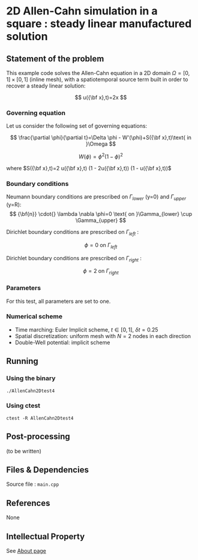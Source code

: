 # 2D Allen-Cahn simulation in a square : steady linear manufactured solution

## Statement of the problem
This example code solves the Allen-Cahn equation in a 2D domain $\Omega=[0,1]\times[0,1]$ (inline mesh), with a spatiotemporal source term built in order to recover a steady linear solution:

$$
u({\bf x},t)=2x
$$

### __Governing equation__
Let us consider the following set of governing equations:

$$
\frac{\partial \phi}{\partial t}=\Delta \phi - W'(\phi)+S({\bf x},t)\text{ in }\Omega 
$$

$$
W(\phi)=\phi^2(1-\phi)^2
$$

where $S({\bf x},t)=2 u({\bf x},t)  (1 - 2u({\bf x},t)) (1 - u({\bf x},t))$ 



### __Boundary conditions__

Neumann boundary conditions are prescribed on $\Gamma_{lower}$ (y=0) and $\Gamma_{upper}$ (y=R):
$$
{\bf{n}} \cdot{} \lambda \nabla \phi=0 \text{ on }\Gamma_{lower}  \cup \Gamma_{upper}
$$


Dirichlet boundary conditions are prescribed on $\Gamma_{left}$ :

$$
\phi=0 \text{ on }\Gamma _{left}
$$

Dirichlet boundary conditions are prescribed on $\Gamma_{right}$ :

$$
\phi=2 \text{ on }\Gamma _{right}
$$

### __Parameters__
For this test, all parameters are set to one.

### __Numerical scheme__

- Time marching: Euler Implicit scheme, $t\in[0,1]$, $\delta t=0.25$
- Spatial discretization: uniform mesh with $N=2$ nodes in each direction
- Double-Well potential: implicit scheme

  
## Running

### __Using the binary__
```shell
./AllenCahn2Dtest4
```

### __Using ctest__

```shell
ctest -R AllenCahn2Dtest4
```


## Post-processing

(to be written)

## Files & Dependencies

Source file : `main.cpp`

## References

None

## Intellectual Property

See [About page](../../../../../about.html) 